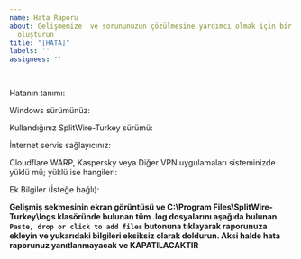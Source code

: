 ```yaml
---
name: Hata Raporu
about: Gelişmemize  ve sorununuzun çözülmesine yardımcı olmak için bir hata raporu
  oluşturun
title: "[HATA]"
labels: ''
assignees: ''

---
```


Hatanın tanımı:

Windows sürümünüz:

Kullandığınız SplitWire-Turkey sürümü:

İnternet servis sağlayıcınız:

Cloudflare WARP, Kaspersky veya Diğer VPN uygulamaları sisteminizde yüklü mü; yüklü ise hangileri:

Ek Bilgiler (İsteğe bağlı):

**Gelişmiş sekmesinin ekran görüntüsü ve C:\Program Files\SplitWire-Turkey\logs klasöründe bulunan tüm .log dosyalarını aşağıda bulunan `Paste, drop or click to add files` butonuna tıklayarak raporunuza ekleyin ve yukarıdaki bilgileri eksiksiz olarak doldurun. Aksi halde hata raporunuz yanıtlanmayacak ve KAPATILACAKTIR**
